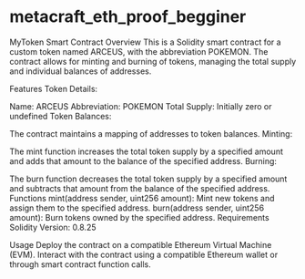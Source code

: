 # metacraft_eth_proof_begginer

MyToken Smart Contract
Overview
This is a Solidity smart contract for a custom token named ARCEUS, with the abbreviation POKEMON. The contract allows for minting and burning of tokens, managing the total supply and individual balances of addresses.

Features
Token Details:

Name: ARCEUS
Abbreviation: POKEMON
Total Supply: Initially zero or undefined
Token Balances:

The contract maintains a mapping of addresses to token balances.
Minting:

The mint function increases the total token supply by a specified amount and adds that amount to the balance of the specified address.
Burning:

The burn function decreases the total token supply by a specified amount and subtracts that amount from the balance of the specified address.
Functions
mint(address sender, uint256 amount): Mint new tokens and assign them to the specified address.
burn(address sender, uint256 amount): Burn tokens owned by the specified address.
Requirements
Solidity Version: 0.8.25

Usage
Deploy the contract on a compatible Ethereum Virtual Machine (EVM).
Interact with the contract using a compatible Ethereum wallet or through smart contract function calls.
